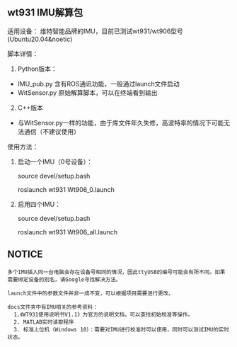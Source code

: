 ## wt931 IMU解算包
适用设备：
维特智能品牌的IMU，目前已测试wt931/wt906型号(Ubuntu20.04&noetic)

脚本详情：
1. Python版本：
  - IMU_pub.py 含有ROS通讯功能，一般通过launch文件启动
  - WitSensor.py 原始解算脚本，可以在终端看到输出

2. C++版本
  - 与WitSensor.py一样的功能，由于库文件年久失修，高波特率的情况下可能无法通信（不建议使用）

使用方法：
1. 启动一个IMU（0号设备）：

    source devel/setup.bash 

    roslaunch wt931 Wt906_0.launch

2. 启用四个IMU：

    source devel/setup.bash 

    roslaunch wt931 Wt906_all.launch

## NOTICE
    多个IMU插入同一台电脑会存在设备号相同的情况，因此ttyUSB的编号可能会有所不同。如果需要绑定设备的别名，请Google寻找解决方法。

    launch文件中的参数文件并非一成不变，可以根据项目需要进行更改。

    docs文件夹中有IMU相关的参考资料：
      1.《WT931使用说明书V1.1》为官方的说明文档，可以查找初始校准等操作。
      2. MATLAB实时读取程序
      3. 标准上位机（Windows 10）：需要对IMU进行校准时可以使用，同时可以测试IMU的实时状态。

